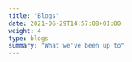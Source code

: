 ```yaml
---
title: "Blogs"
date: 2021-06-29T14:57:08+01:00
weight: 4
type: blogs
summary: "What we've been up to"
---
```


